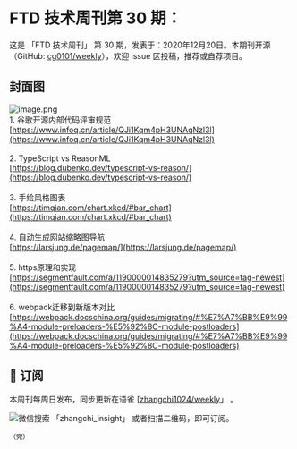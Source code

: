 # FTD 技术周刊第 30 期：
这是 「FTD 技术周刊」 第 30 期，发表于：2020年12月20日。本期刊开源（GitHub: [cg0101/weekly](https://github.com/cg0101/weekly)），欢迎 issue 区投稿，推荐或自荐项目。
## 封面图


![image.png](https://cdn.nlark.com/yuque/0/2020/png/132503/1605587396861-a88f3101-c6d9-44f9-aace-189ef5edf0b6.png#height=720&id=gcFFa&margin=%5Bobject%20Object%5D&name=image.png&originHeight=720&originWidth=1080&originalType=binary&size=1344847&status=done&style=none&width=1080)<br />1. 谷歌开源内部代码评审规范<br />[https://www.infoq.cn/article/QJi1Kqm4pH3UNAqNzl3l](https://www.infoq.cn/article/QJi1Kqm4pH3UNAqNzl3l)<br />
<br />2. TypeScript vs ReasonML<br />[https://blog.dubenko.dev/typescript-vs-reason/](https://blog.dubenko.dev/typescript-vs-reason/)<br />
<br />3. 手绘风格图表<br />[https://timqian.com/chart.xkcd/#bar_chart](https://timqian.com/chart.xkcd/#bar_chart)<br />
<br />4. 自动生成网站缩略图导航<br />[https://larsjung.de/pagemap/](https://larsjung.de/pagemap/)<br />
<br />5. https原理和实现<br />[https://segmentfault.com/a/1190000014835279?utm_source=tag-newest](https://segmentfault.com/a/1190000014835279?utm_source=tag-newest)<br />
<br />6. webpack迁移到新版本对比 <br />[https://webpack.docschina.org/guides/migrating/#%E7%A7%BB%E9%99%A4-module-preloaders-%E5%92%8C-module-postloaders](https://webpack.docschina.org/guides/migrating/#%E7%A7%BB%E9%99%A4-module-preloaders-%E5%92%8C-module-postloaders)



## 📅 订阅
本周刊每周日发布，同步更新在语雀 [[zhangchi1024/weekly](https://www.yuque.com/zhangchi1024/weekly)」 。


微信搜索 「zhangchi_insight」 或者扫描二维码，即可订阅。
    <img src="https://cdn.nlark.com/yuque/0/2021/jpeg/132503/1640750963398-e8538e9e-6b96-46f7-abff-c93b56bdd377.jpeg?x-oss-process=image%2Fwatermark%2Ctype_d3F5LW1pY3JvaGVp%2Csize_36%2Ctext_5byg6amw%2Ccolor_FFFFFF%2Cshadow_50%2Ct_80%2Cg_se%2Cx_10%2Cy_10%2Fresize%2Cw_426%2Climit_0" style="float:left">
    
    （完）